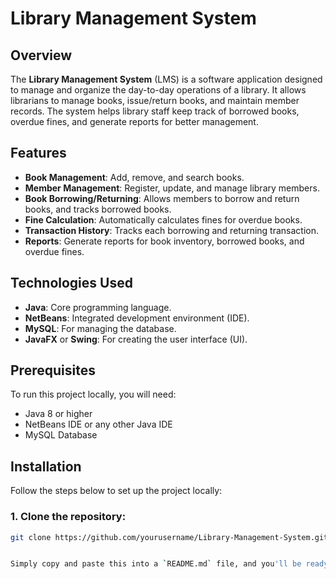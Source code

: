 # Library Management System

## Overview
The **Library Management System** (LMS) is a software application designed to manage and organize the day-to-day operations of a library. It allows librarians to manage books, issue/return books, and maintain member records. The system helps library staff keep track of borrowed books, overdue fines, and generate reports for better management.

## Features
- **Book Management**: Add, remove, and search books.
- **Member Management**: Register, update, and manage library members.
- **Book Borrowing/Returning**: Allows members to borrow and return books, and tracks borrowed books.
- **Fine Calculation**: Automatically calculates fines for overdue books.
- **Transaction History**: Tracks each borrowing and returning transaction.
- **Reports**: Generate reports for book inventory, borrowed books, and overdue fines.

## Technologies Used
- **Java**: Core programming language.
- **NetBeans**: Integrated development environment (IDE).
- **MySQL**: For managing the database.
- **JavaFX** or **Swing**: For creating the user interface (UI).

## Prerequisites
To run this project locally, you will need:
- Java 8 or higher
- NetBeans IDE or any other Java IDE
- MySQL Database

## Installation
Follow the steps below to set up the project locally:

### 1. Clone the repository:
```bash
git clone https://github.com/yourusername/Library-Management-System.git


Simply copy and paste this into a `README.md` file, and you'll be ready to go! Let me know if you'd like any adjustments.
